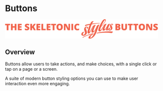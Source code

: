 # Buttons

![Banner representing the Skeletonic Stylus Buttons](./assets/skeletonic-stylus-buttons.svg)

## Overview

Buttons allow users to take actions, and make choices, with a single click or tap on a page or a screen.

A suite of modern button styling options you can use to make user interaction even more engaging.

